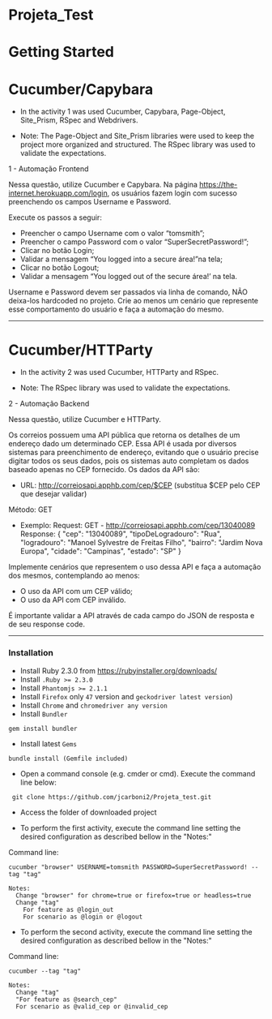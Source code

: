 # Projeta_Test

Getting Started
===============

# Cucumber/Capybara

* In the activity 1 was used Cucumber, Capybara, Page-Object, Site_Prism, RSpec
and Webdrivers.

* Note: The Page-Object and Site_Prism libraries were used to keep the project
more organized and structured. The RSpec library was used to validate the
expectations.

1 -	Automação Frontend

Nessa questão, utilize Cucumber e Capybara.
Na página https://the-internet.herokuapp.com/login, os usuários fazem login com
sucesso preenchendo os campos Username e Password.

Execute os passos a seguir:
-	Preencher o campo Username com o valor “tomsmith”;
-	Preencher o campo Password com o valor “SuperSecretPassword!”;
-	Clicar no botão Login;
-	Validar a mensagem “You logged into a secure área!”na tela;
-	Clicar no botão Logout;
-	Validar a mensagem “You logged out of the secure área!’ na tela.

Username e Password devem ser passados via linha de comando, NÃO deixa-los
hardcoded no projeto.
Crie ao menos um cenário que represente esse comportamento do usuário e faça a
automação do mesmo.


------------------------------------------------------------------------------

# Cucumber/HTTParty

* In the activity 2 was used Cucumber, HTTParty and RSpec.

* Note: The RSpec library was used to validate the expectations.

2	- Automação Backend

Nessa questão, utilize Cucumber e HTTParty.

Os correios possuem uma API pública que retorna os detalhes de um endereço dado
um determinado CEP. Essa API é usada por diversos sistemas para preenchimento
de endereço, evitando que o usuário precise digitar todos os seus dados, pois
os sistemas auto completam os dados baseado apenas no CEP fornecido.
Os dados da API são:

-	URL: http://correiosapi.apphb.com/cep/$CEP (substitua $CEP pelo CEP que
  desejar validar)

  Método: GET
-	Exemplo:
Request: GET -  http://correiosapi.apphb.com/cep/13040089
Response:
{
  "cep": "13040089",
  "tipoDeLogradouro": "Rua",
  "logradouro": "Manoel Sylvestre de Freitas Filho",
  "bairro": "Jardim Nova Europa",
  "cidade": "Campinas",
  "estado": "SP"
}

Implemente cenários que representem o uso dessa API e faça a automação dos
mesmos, contemplando ao menos:

-	O uso da API com um CEP válido;
-	O uso da API com CEP inválido.

É importante validar a API através de cada campo do JSON de resposta e de seu
response code.

-------------------------------------------------------------------------------

### Installation

* Install Ruby 2.3.0 from https://rubyinstaller.org/downloads/
* Install `.Ruby >= 2.3.0`
* Install `Phantomjs >= 2.1.1`
* Install `Firefox` only `47` version and `geckodriver latest version`)
* Install `Chrome` and `chromedriver any version`
* Install `Bundler`
```
gem install bundler
```
* Install latest `Gems`
```
bundle install (Gemfile included)
```
* Open a command console (e.g. cmder or cmd). Execute the command line below:
```
 git clone https://github.com/jcarboni2/Projeta_test.git
```
* Access the folder of downloaded project

* To perform the first activity, execute the command line setting the
desired configuration as described bellow in the "Notes:"

Command line:
```
cucumber "browser" USERNAME=tomsmith PASSWORD=SuperSecretPassword! --tag "tag"
```
```
Notes:
  Change "browser" for chrome=true or firefox=true or headless=true
  Change "tag"
    For feature as @login_out
    For scenario as @login or @logout
```

* To perform the second activity, execute the command line setting the
desired configuration as described bellow in the "Notes:"

Command line:
```
cucumber --tag "tag"
```
```
Notes:
  Change "tag"
  "For feature as @search_cep"
  For scenario as @valid_cep or @invalid_cep
```
